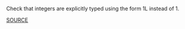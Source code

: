 Check that integers are explicitly typed using the form 1L instead of 1.

[SOURCE](https://github.com/jimhester/lintr)
